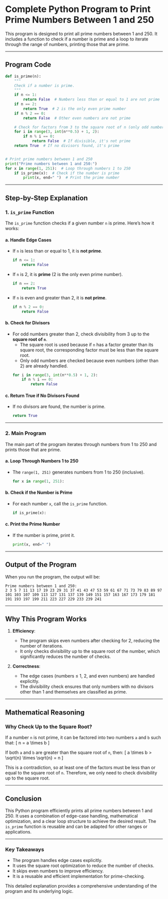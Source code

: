 # **Complete Python Program to Print Prime Numbers Between 1 and 250**

This program is designed to print all prime numbers between 1 and 250. It includes a function to check if a number is prime and a loop to iterate through the range of numbers, printing those that are prime.

---

## **Program Code**

```python
def is_prime(n):
    """
    Check if a number is prime.
    """
    if n <= 1:
        return False  # Numbers less than or equal to 1 are not prime
    if n == 2:
        return True  # 2 is the only even prime number
    if n % 2 == 0:
        return False  # Other even numbers are not prime

    # Check for factors from 3 to the square root of n (only odd numbers)
    for i in range(3, int(n**0.5) + 1, 2):
        if n % i == 0:
            return False  # If divisible, it's not prime
    return True  # If no divisors found, it's prime


# Print prime numbers between 1 and 250
print("Prime numbers between 1 and 250:")
for x in range(1, 251):  # Loop through numbers 1 to 250
    if is_prime(x):  # Check if the number is prime
        print(x, end=" ")  # Print the prime number
```

---

## **Step-by-Step Explanation**

### **1. `is_prime` Function**

The `is_prime` function checks if a given number `n` is prime. Here’s how it works:

#### **a. Handle Edge Cases**
- If `n` is less than or equal to 1, it is **not prime**.
  ```python
  if n <= 1:
      return False
  ```
- If `n` is 2, it is **prime** (2 is the only even prime number).
  ```python
  if n == 2:
      return True
  ```
- If `n` is even and greater than 2, it is **not prime**.
  ```python
  if n % 2 == 0:
      return False
  ```

#### **b. Check for Divisors**
- For odd numbers greater than 2, check divisibility from 3 up to the **square root of `n`**.
  - The square root is used because if `n` has a factor greater than its square root, the corresponding factor must be less than the square root.
  - Only odd numbers are checked because even numbers (other than 2) are already handled.
  ```python
  for i in range(3, int(n**0.5) + 1, 2):
      if n % i == 0:
          return False
  ```

#### **c. Return True if No Divisors Found**
- If no divisors are found, the number is prime.
  ```python
  return True
  ```

---

### **2. Main Program**

The main part of the program iterates through numbers from 1 to 250 and prints those that are prime.

#### **a. Loop Through Numbers 1 to 250**
- The `range(1, 251)` generates numbers from 1 to 250 (inclusive).
  ```python
  for x in range(1, 251):
  ```

#### **b. Check if the Number is Prime**
- For each number `x`, call the `is_prime` function.
  ```python
  if is_prime(x):
  ```

#### **c. Print the Prime Number**
- If the number is prime, print it.
  ```python
  print(x, end=" ")
  ```

---

## **Output of the Program**

When you run the program, the output will be:

```
Prime numbers between 1 and 250:
2 3 5 7 11 13 17 19 23 29 31 37 41 43 47 53 59 61 67 71 73 79 83 89 97 101 103 107 109 113 127 131 137 139 149 151 157 163 167 173 179 181 191 193 197 199 211 223 227 229 233 239 241
```

---

## **Why This Program Works**

1. **Efficiency**:
   - The program skips even numbers after checking for 2, reducing the number of iterations.
   - It only checks divisibility up to the square root of the number, which significantly reduces the number of checks.

2. **Correctness**:
   - The edge cases (numbers ≤ 1, 2, and even numbers) are handled explicitly.
   - The divisibility check ensures that only numbers with no divisors other than 1 and themselves are classified as prime.

---

## **Mathematical Reasoning**

### **Why Check Up to the Square Root?**

If a number `n` is not prime, it can be factored into two numbers `a` and `b` such that:
\[ n = a \times b \]

If both `a` and `b` are greater than the square root of `n`, then:
\[ a \times b > \sqrt{n} \times \sqrt{n} = n \]

This is a contradiction, so at least one of the factors must be less than or equal to the square root of `n`. Therefore, we only need to check divisibility up to the square root.

---

## **Conclusion**

This Python program efficiently prints all prime numbers between 1 and 250. It uses a combination of edge-case handling, mathematical optimization, and a clear loop structure to achieve the desired result. The `is_prime` function is reusable and can be adapted for other ranges or applications.

---

### **Key Takeaways**
- The program handles edge cases explicitly.
- It uses the square root optimization to reduce the number of checks.
- It skips even numbers to improve efficiency.
- It is a reusable and efficient implementation for prime-checking.

This detailed explanation provides a comprehensive understanding of the program and its underlying logic.